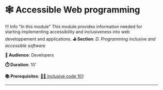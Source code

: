 # 🕸️ Accessible Web programming


!!! Info "In this module"
    This module provides information needed for starting implementing accessibility and inclusiveness into web developpement and applications.
**⛳️ Section**: *D. Programming inclusive and accessible software*

**👥 Audience**: Developers

**⏱️ ️Duration**: 10'

**📚 Prerequisites**: [👩‍💻 Inclusive code 101](D-ICO.md)

---